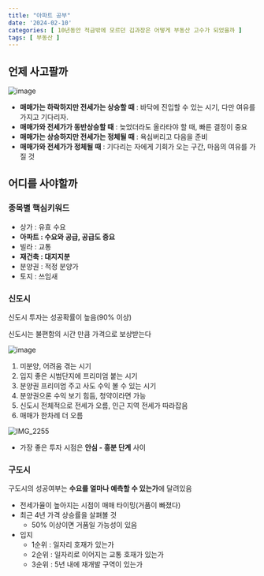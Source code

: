 ```yaml
---
title: "아파트 공부"
date: '2024-02-10'
categories: [ 10년동안 적금밖에 모르던 김과장은 어떻게 부동산 고수가 되었을까 ]
tags: [ 부동산 ]
---
```


## 언제 사고팔까

![image](https://github.com/won0935/won0935.github.io/assets/55419159/9e28fe2d-7525-4e84-bacd-fa93da27bbf8)

- **매매가는 하락하지만 전세가는 상승할 때** : 바닥에 진입할 수 있는 시기, 다만 여유를 가지고 기다리자.
- **매매가와 전세가가 동반상승할 때** : 늦었더라도 올라타야 할 때, 빠른 결정이 중요
- **매매가는 상승하지만 전세가는 정체될 때** : 욕심버리고 다음을 준비
- **매매가와 전세가가 정체될 때** : 기다리는 자에게 기회가 오는 구간, 마음의 여유를 가질 것

## 어디를 사야할까

### 종목별 핵심키워드

- 상가 : 유효 수요
- **아파트 : 수요와 공급, 공급도 중요**
- 빌라 : 교통
- **재건축 : 대지지분**
- 분양권 : 적정 분양가
- 토지 : 쓰임새

### 신도시

신도시 투자는 성공확률이 높음(90% 이상)

신도시는 불편함의 시간 만큼 가격으로 보상받는다

![image](https://github.com/won0935/won0935.github.io/assets/55419159/30c59941-2992-4fb4-bbd4-c4f37b2bc5a5)

1. 미분양, 어려움 겪는 시기
2. 입지 좋은 시범단지에 프리미엄 붙는 시기
3. 분양권 프리미엄 주고 사도 수익 볼 수 있는 시기
4. 분양권으론 수익 보기 힘듬, 청약이라면 가능
5. 신도시 전체적으로 전세가 오름, 인근 지역 전세가 따라잡음
6. 매매가 한차례 더 오름

![IMG_2255](https://github.com/won0935/won0935.github.io/assets/55419159/ef0814c1-79ed-4dc4-9f8c-ec2bb730cd79)

- 가장 좋은 투자 시점은 **안심 - 흥분 단계** 사이

### 구도시

구도시의 성공여부는 **수요를 얼마나 예측할 수 있는가**에 달려있음

- 전세가율이 높아지는 시점이 매매 타이밍(거품이 빠졌다)
- 최근 4년 가격 상승률을 살펴볼 것
  - 50% 이상이면 거품일 가능성이 있음
- 입지
  - 1순위 : 일자리 호재가 있는가 
  - 2순위 : 일자리로 이어지는 교통 호재가 있는가
  - 3순위 : 5년 내에 재개발 구역이 있는가
